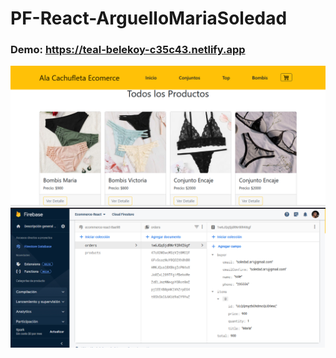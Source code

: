 # PF-React-ArguelloMariaSoledad

### Demo: https://teal-belekoy-c35c43.netlify.app

<img src='./ecomerce/imgReadme/portada.png'>
<br>
<img src='./ecomerce/imgReadme/firebase.png'><br>
